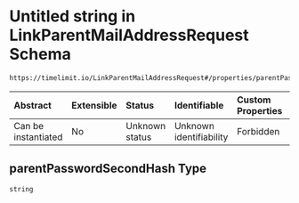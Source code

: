 # Untitled string in LinkParentMailAddressRequest Schema

```txt
https://timelimit.io/LinkParentMailAddressRequest#/properties/parentPasswordSecondHash
```



| Abstract            | Extensible | Status         | Identifiable            | Custom Properties | Additional Properties | Access Restrictions | Defined In                                                                                                   |
| :------------------ | :--------- | :------------- | :---------------------- | :---------------- | :-------------------- | :------------------ | :----------------------------------------------------------------------------------------------------------- |
| Can be instantiated | No         | Unknown status | Unknown identifiability | Forbidden         | Allowed               | none                | [LinkParentMailAddressRequest.schema.json*](LinkParentMailAddressRequest.schema.json "open original schema") |

## parentPasswordSecondHash Type

`string`
